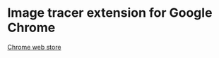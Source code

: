 # Image tracer extension for Google Chrome

[Chrome web store](https://chrome.google.com/webstore/detail/image-tracer/ipihodppfeldhnbnpildmhkgkjkchloh)
